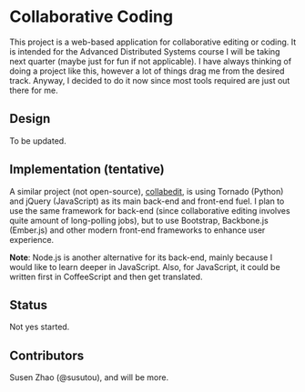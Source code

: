 # Collaborative Coding

This project is a web-based application for collaborative editing or coding.
It is intended for the Advanced Distributed Systems course I will be taking
next quarter (maybe just for fun if not applicable). I have always thinking
of doing a project like this, however a lot of things drag me from the desired track.
Anyway, I decided to do it now since most tools required are just out there
for me.

## Design
To be updated.

## Implementation (tentative)
A similar project (not open-source), [collabedit](http://collabedit.com), is using
Tornado (Python) and jQuery (JavaScript) as its main back-end and front-end fuel.
I plan to use the same framework for back-end (since collaborative editing involves
quite amount of long-polling jobs), but to use Bootstrap, Backbone.js (Ember.js) and other modern
front-end frameworks to enhance user experience.

**Note**: Node.js is another alternative for its back-end, mainly because I would like
to learn deeper in JavaScript. Also, for JavaScript, it could be written first in CoffeeScript
and then get translated.

## Status
Not yes started.

## Contributors
Susen Zhao (@susutou), and will be more.
